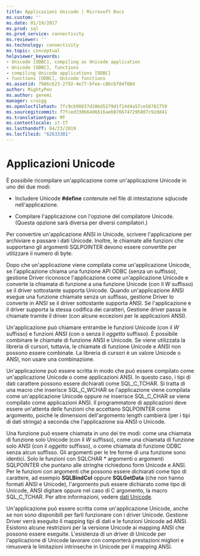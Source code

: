```yaml
---
title: Applicazioni Unicode | Microsoft Docs
ms.custom: ''
ms.date: 01/19/2017
ms.prod: sql
ms.prod_service: connectivity
ms.reviewer: ''
ms.technology: connectivity
ms.topic: conceptual
helpviewer_keywords:
- Unicode [ODBC], compiling as Unicode application
- Unicode [ODBC], functions
- compiling Unicode applications [ODBC]
- functions [ODBC], Unicode functions
ms.assetid: 7986c623-2792-4e77-bfee-c86cbf84f08d
author: MightyPen
ms.author: genemi
manager: craigg
ms.openlocfilehash: 7fc9cb98837d206d5279d1f14d4a57ce56782759
ms.sourcegitcommit: f7fced330b64d6616aeb8766747295807c92dd41
ms.translationtype: MT
ms.contentlocale: it-IT
ms.lasthandoff: 04/23/2019
ms.locfileid: "62633381"
---
```

# <a name="unicode-applications"></a>Applicazioni Unicode
È possibile ricompilare un'applicazione come un'applicazione Unicode in uno dei due modi:  
  
-   Includere Unicode **#define** contenute nel file di intestazione sqlucode nell'applicazione.  
  
-   Compilare l'applicazione con l'opzione del compilatore Unicode. (Questa opzione sarà diversa per diversi compilatori.)  
  
 Per convertire un'applicazione ANSI in Unicode, scrivere l'applicazione per archiviare e passare i dati Unicode. Inoltre, le chiamate alle funzioni che supportano gli argomenti SQLPOINTER devono essere convertite per utilizzare il numero di byte.  
  
 Dopo che un'applicazione viene compilata come un'applicazione Unicode, se l'applicazione chiama una funzione API ODBC (senza un suffisso), gestione Driver riconosce l'applicazione come un'applicazione Unicode e converte la chiamata di funzione a una funzione Unicode (con il  *W* suffisso) se il driver sottostante supporta Unicode. Quando un'applicazione ANSI esegue una funzione chiamate senza un suffisso, gestione Driver lo converte in ANSI se il driver sottostante supporta ANSI. Se l'applicazione e il driver supporta la stessa codifica dei caratteri, Gestione driver passa le chiamate tramite il driver (con alcune eccezioni per le applicazioni ANSI).  
  
 Un'applicazione può chiamare entrambe le funzioni Unicode (con il *W* suffisso) e funzioni ANSI (con o senza il *oggetto* suffisso). È possibile combinare le chiamate di funzione ANSI e Unicode. Se viene utilizzata la libreria di cursori, tuttavia, le chiamate di funzione Unicode e ANSI non possono essere combinate. La libreria di cursori è un valore Unicode o ANSI, non usare una combinazione.  
  
 Un'applicazione può essere scritta in modo che può essere compilato come un'applicazione Unicode o come applicazioni ANSI. In questo caso, i tipi di dati carattere possono essere dichiarati come SQL_C_TCHAR. Si tratta di una macro che inserisce SQL_C_WCHAR se l'applicazione viene compilata come un'applicazione Unicode oppure ne inserisce SQL_C_CHAR se viene compilato come applicazioni ANSI. Il programmatore di applicazioni deve essere un'attenta delle funzioni che accettano SQLPOINTER come argomento, poiché le dimensioni dell'argomento length cambierà (per i tipi di dati stringa) a seconda che l'applicazione sia ANSI o Unicode.  
  
 Una funzione può essere chiamata in uno dei tre modi: come una chiamata di funzione solo Unicode (con il *W* suffisso), come una chiamata di funzione solo ANSI (con il *oggetto* suffisso), o come chiamata di funzione ODBC senza alcun suffisso. Gli argomenti per le tre forme di una funzione sono identici. Solo le funzioni con SQLCHAR \* argomenti o argomenti SQLPOINTER che puntano alle stringhe richiedono form Unicode e ANSI. Per le funzioni con argomenti che possono essere dichiarati come tipo di carattere, ad esempio **SQLBindCol** oppure **SQLGetData** (che non hanno formati ANSI e Unicode), l'argomento può essere dichiarato come tipo di Unicode, ANSI digitare oppure nel caso di C argomento, la macro SQL_C_TCHAR. Per altre informazioni, vedere [dati Unicode](../../../odbc/reference/develop-app/unicode-data.md).  
  
 Un'applicazione può essere scritta come un'applicazione Unicode, anche se non sono disponibili per farli funzionare con i driver Unicode. Gestione Driver verrà eseguito il mapping tipi di dati e le funzioni Unicode ad ANSI. Esistono alcune restrizioni per la versione Unicode ai mapping ANSI che possono essere eseguite. L'esistenza di un driver di Unicode per l'applicazione di Unicode lavorare con comporterà prestazioni migliori e rimuoverà le limitazioni intrinseche in Unicode per il mapping ANSI.
